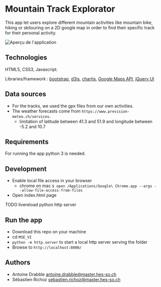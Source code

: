 # Mountain Track Explorator

This app let users explore different mountain activities like mountain bike, hiking or skitouring on a 2D google map in order to find their specific track for their personal activity.

![Aperçu de l'application](img/app.png?raw=true "Aperçu de l'application")

## Technologies
HTML5, CSS3, Javascript.

Libraries/framework : [bootstrap](https://getbootstrap.com/), [d3js](https://d3js.org/), [chartjs](http://www.chartjs.org/), [Google Maps API](https://developers.google.com/maps/?hl=fr), [jQuery UI](https://jqueryui.com/)

## Data sources
- For the tracks, we used the gpx files from our own activities.
- The weather forecasts come from `https://www.prevision-meteo.ch/services`.
  - limitation of latitude between 41.3 and 51.9 and longitude between -5.2 and 10.7

## Requirements
For running the app python 3 is needed.

## Development
- Enable local file access in your browser
  - chrome on mac `$ open /Applications/Google\ Chrome.app --args --allow-file-access-from-files`
- Open index.html page

TODO livereload python http server

## Run the app
- Download this repo on your machine
- cd `MSE_VI`
- `python -m http.server` to start a local http server serving the folder
- Browse to `http://localhost:8000/`

## Authors
- Antoine Drabble <antoine.drabble@master.hes-so.ch>
- Sébastien Richoz <sebastien.richoz@master.hes-so.ch>
